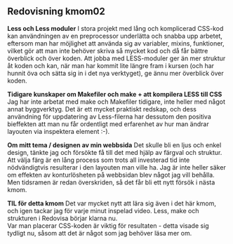 ---
---
Redovisning kmom02
--------------------

**Less och Less moduler**
I stora projekt med lång och komplicerad CSS-kod kan användningen av en preprocessor
underlätta och snabba upp arbetet, eftersom man har möjlighet att använda sig av variabler,
mixins, funktioner, vilket gör att man inte behöver skriva så mycket kod och då
får bättre överblick och över koden. Att jobba med LESS-moduler ger än mer struktur
åt koden och kan, när man har kommit lite längre fram i kursen (och har hunnit öva och sätta sig in i det nya verktyget), ge ännu mer överblick över koden.  

**Tidigare kunskaper om Makefiler och make + att kompilera LESS till CSS**
Jag har inte arbetat med make och Makefiler tidigare, inte heller med något annat
byggverktyg. Det är ett mycket praktiskt redskap, och dess användning för uppdatering
av Less-filerna har dessutom den positiva bieffekten att man nu får ordentligt med erfarenhet av hur man ändrar layouten via inspektera element :-).

**Om mitt tema / designen av min webbsida**
Det skulle bli en ljus och enkel design, tänkte jag och försökte få till det med
hjälp av färgval och struktur. Att välja färg är en lång process som trots all
investerad tid inte nödvändigtvis resulterar i den layouten man ville ha. Jag är
inte heller säker om effekten av konturlösheten på webbsidan blev något jag vill
behålla.  
Men tidsramen är redan överskriden, så det får bli ett nytt försök i nästa kmom.

**TIL för detta kmom**
Det var mycket nytt att lära sig även i det här kmom, och igen tackar jag för varje
minut inspelad video. Less, make och strukturen i Redovisa börjar klarna nu.  
Var man placerar CSS-koden är viktig för resultaten - detta visade sig tydligt nu,
såsom att det är något som jag behöver läsa mer om.
